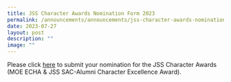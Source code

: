 ```yaml
---
title: JSS Character Awards Nomination Form 2023
permalink: /announcements/announcements/jss-character-awards-nomination-form-2023/
date: 2023-07-27
layout: post
description: ""
image: ""
---
```

Please click [here](https://tinyurl.com/CharacterAwardsNomination) to submit your nomination for the JSS Character Awards (MOE ECHA & JSS SAC-Alumni Character Excellence Award).